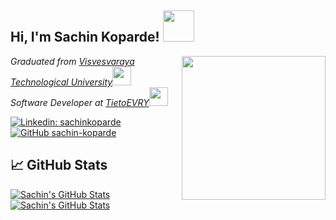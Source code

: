 <h2> Hi, I'm Sachin Koparde! <img src="https://media.giphy.com/media/QTfX9Ejfra3ZmNxh6B/giphy.gif" width="50"></h2>
<img align='right' src="https://media.giphy.com/media/fwbzI2kV3Qrlpkh59e/source.gif" width="230">
<p><em>Graduated from <a href="http://www.vtu.ac.in">Visvesvaraya Technological University</a><img src="https://media.giphy.com/media/fYSnHlufseco8Fh93Z/giphy.gif" width="30"></br>Software Developer at <a href="https://www.tietoevry.com">TietoEVRY</a><img src="https://media.giphy.com/media/WUlplcMpOCEmTGBtBW/giphy.gif" width="30">
</em></p>

[![Linkedin: sachinkoparde](https://img.shields.io/badge/-sachin--koparde-blue?style=flat-square&logo=Linkedin&logoColor=white&link=https://www.linkedin.com/in/sachinkoparde/)](https://www.linkedin.com/in/sachinkoparde/)
[![GitHub sachin-koparde](https://img.shields.io/github/followers/sachin-koparde?label=follow&style=social)](https://github.com/sachin-koparde)

## &#x1f4c8; GitHub Stats

<a href="https://github.com/sachin-koparde/sachin-koparde">
  <img align="center" src="https://github-readme-stats.vercel.app/api/top-langs/?username=sachin-koparde&show_icons=true&theme=merko&title_color=6aa6f8&text_color=8a919a&icon_color=6aa6f8&bg_color=22272e" alt="Sachin's GitHub Stats" />
</a>

<a href="https://github.com/sachin-koparde/sachin-koparde">
  <img align="center" src="https://github-readme-stats.vercel.app/api?username=sachin-koparde&show_icons=true&line_height=27&count_private=true&title_color=6aa6f8&text_color=8a919a&icon_color=6aa6f8&bg_color=22272e" alt="Sachin's GitHub Stats" />
</a>
